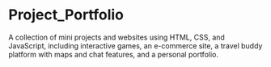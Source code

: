 # Project_Portfolio
A collection of mini projects and websites using HTML, CSS, and JavaScript, including interactive games, an e-commerce site, a travel buddy platform with maps and chat features, and a personal portfolio.
